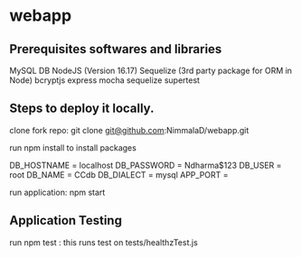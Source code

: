 # webapp
## Prerequisites softwares and libraries
MySQL DB
NodeJS (Version 16.17)
Sequelize (3rd party package for ORM in Node)
bcryptjs
express
mocha
sequelize
supertest
## Steps to deploy it locally.
clone fork repo: git clone git@github.com:NimmalaD/webapp.git

run npm install to install packages

DB_HOSTNAME = localhost
DB_PASSWORD = Ndharma$123
DB_USER = root
DB_NAME = CCdb
DB_DIALECT = mysql
APP_PORT = 

run application: npm start

## Application Testing
run npm test : this runs test on tests/healthzTest.js
